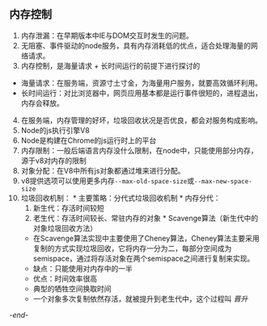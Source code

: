## 内存控制

1. 内存泄漏：在早期版本中IE与DOM交互时发生的问题。
2. 无阻塞、事件驱动的node服务，具有内存消耗低的优点，适合处理海量的网络请求。
3. 内存控制，是海量请求 + 长时间运行的前提下进行探讨的
  * 海量请求：在服务端，资源寸土寸金，为海量用户服务，就要高效循环利用。
  * 长时间运行：对比浏览器中，网页应用基本都是运行事件很短的，进程退出，内存会释放。
4. 在服务端，内存管理的好坏，垃圾回收状况是否优良，都会对服务构成影响。
5. Node的js执行引擎V8
  1. Node是构建在Chrome的js运行时上的平台
  2. 内存限制：一般后端语言内存没什么限制，在node中，只能使用部分内存，源于v8对内存的限制
  3. 对象分配：在V8中所有js对象都通过堆来进行分配。
  4. v8提供选项可以使用更多内存`--max-old-space-size`或`--max-new-space-size`
  5. 垃圾回收机制：
    * 主要策略：分代式垃圾回收机制
    * 内存分代：
      1. 新生代：存活时间较短
      2. 老生代：存活时间较长、常驻内存的对象
    * Scavenge算法（新生代中的对象垃圾回收方法）
      * 在Scavenge算法实现中主要使用了Cheney算法，Cheney算法主要采用复制的方式实现垃圾回收，它将内存一分为二，每部分空间成为semispace，通过将存活对象在两个semispace之间进行复制来实现。
      * 缺点：只能使用对内存中的一半
      * 优点：时间效率很高
      * 典型的牺牲空间换取时间
      * 一个对象多次复制依然存活，就被提升到老生代中，这个过程叫 *晋升*


*-end-*
